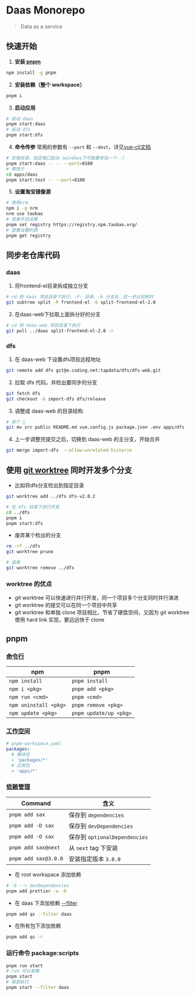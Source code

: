 # Daas Monorepo

> Data as a service

## 快速开始

1. **安装 [pnpm](https://pnpm.io/zh/motivation)**
```bash
npm install -g pnpm
```

2. **安装依赖（整个 workspace）**
```bash
pnpm i
```

3. **启动应用**
```bash
# 启动 daas
pnpm start:daas
# 启动 dfs
pnpm start:dfs
```

4. **命令传参**
常用的参数有 `--port` 和 `--dest`，详见[vue-cli文档](https://cli.vuejs.org/zh/guide/cli-service.html#%E4%BD%BF%E7%94%A8%E5%91%BD%E4%BB%A4)
```bash
# 在根目录，指定端口启动（windows下可能要多加一个--）
pnpm start:daas -- -- --port=8100
# 等效于
cd apps/daas
pnpm start:test -- --port=8100
```

5. **设置淘宝镜像源**
```bash
# 使用nrm
npm i -g nrm
nrm use taobao
# 或者手动设置
pnpm set registry https://registry.npm.taobao.org/ 
# 查看设置的源
pnpm get registry
```

## 同步老仓库代码

### daas

1. 将frontend-el目录拆成独立分支
```bash
# cd 到 daas 项目目录下执行，-P: 目录、-b 分支名，这一步比较耗时
git subtree split -P frontend-el -b split-frontend-el-2.0
```

2. 在daas-web下拉取上面拆分好的分支
```bash
# cd 到 daas-web 项目目录下执行
git pull ../daas split-frontend-el-2.0 -r
```

### dfs

1. 在 daas-web 下设置dfs项目远程地址
```bash
git remote add dfs git@e.coding.net:tapdata/dfs/dfs-web.git
```

2. 拉取 dfs 代码，并检出要同步的分支
```bash
git fetch dfs
git checkout -b import-dfs dfs/release
```

3. 调整成 daas-web 的目录结构
```bash
# 举个 🌰
git mv src public README.md vue.config.js package.json .env apps/dfs
```

4. 上一步调整完提交之后，切换到 daas-web 的主分支，开始合并
```bash
git merge import-dfs  --allow-unrelated-historie
```

## 使用 [git worktree](https://git-scm.com/docs/git-worktree) 同时开发多个分支

- 比如将dfs分支检出到指定目录
```bash
git worktree add ../dfs dfs-v2.0.2

# 在 dfs 目录下进行开发
cd ../dfs
pnpm i
pnpm start:dfs
``` 

- 废弃某个检出的分支
```bash
rm -rf ../dfs
git worktree prune

# 或者
git worktree remove ../dfs
``` 

### worktree 的优点

- git worktree 可以快速进行并行开发，同一个项目多个分支同时并行演进
- git worktree 的提交可以在同一个项目中共享
- git worktree 和单独 clone 项目相比，节省了硬盘空间，又因为 git worktree 使用 hard link 实现，要远远快于 clone

## pnpm

### [命令行](https://pnpm.io/zh/pnpm-cli)

| npm                   | pnpm                   |
|-----------------------|------------------------|
| `npm install`         | `pnpm install`         |
| `npm i <pkg>`         | `pnpm add <pkg>`       |
| `npm run <cmd>`       | `pnpm <cmd>`           |
| `npm uninstall <pkg>` | `pnpm remove <pkg>`    |
| `npm update <pkg>`    | `pnpm update/up <pkg>` |

### [工作空间](https://pnpm.io/zh/workspaces)

```yaml
# pnpm-workspace.yaml
packages:
  # 模块包
  - 'packages/*'
  # 应用包
  - 'apps/*'
```

### [依赖管理](https://pnpm.io/zh/cli/add)

| Command              | 含义                          |
| -------------------- | ----------------------------- |
| `pnpm add sax`       | 保存到 `dependencies`         |
| `pnpm add -D sax`    | 保存到 `devDependencies`      |
| `pnpm add -O sax`    | 保存到 `optionalDependencies` |
| `pnpm add sax@next`  | 从 `next` tag 下安装          |
| `pnpm add sax@3.0.0` | 安装指定版本 `3.0.0`          |

- 在 root workspace 添加依赖
```bash
# -D --> devDependencies
pnpm add prettier -w -D
```

- 在 daas 下添加依赖 [--filter](https://www.pnpm.cn/filtering)
```bash
pnpm add qs --filter daas
```

- 在所有包下添加依赖
```bash
pnpm add qs -r
```

### 运行命令 package:scripts

```bash
pnpm run start
# run 可以省略
pnpm start
# 局部执行
pnpm start --filter daas
```
